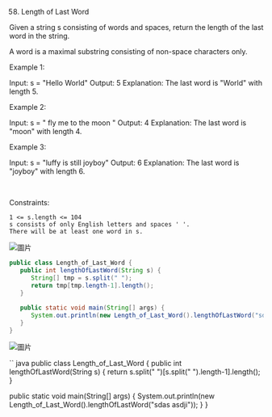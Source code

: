 58. Length of Last Word


Given a string s consisting of words and spaces, return the length of the last word in the string.

A word is a maximal
substring
consisting of non-space characters only.

Example 1:

Input: s = "Hello World"
Output: 5
Explanation: The last word is "World" with length 5.

Example 2:

Input: s = "   fly me   to   the moon  "
Output: 4
Explanation: The last word is "moon" with length 4.

Example 3:

Input: s = "luffy is still joyboy"
Output: 6
Explanation: The last word is "joyboy" with length 6.

 

Constraints:

    1 <= s.length <= 104
    s consists of only English letters and spaces ' '.
    There will be at least one word in s.


![圖片](https://user-images.githubusercontent.com/118010660/217548614-460f8adf-607a-4df9-ab8d-e0a9ce6a7498.png)





``` java
public class Length_of_Last_Word {
   public int lengthOfLastWord(String s) {
      String[] tmp = s.split(" ");
      return tmp[tmp.length-1].length();
   }
   
   public static void main(String[] args) {
      System.out.println(new Length_of_Last_Word().lengthOfLastWord("sdas asdji"));
   }
}
```


![圖片](https://user-images.githubusercontent.com/118010660/217549535-0af0307d-2679-49ce-9b10-67874ec3f72c.png)

`` java
public class Length_of_Last_Word {
   public int lengthOfLastWord(String s) {
      return s.split(" ")[s.split(" ").length-1].length();
   }
   
   public static void main(String[] args) {
      System.out.println(new Length_of_Last_Word().lengthOfLastWord("sdas asdji"));
   }
}

```
